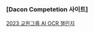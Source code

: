 ### [Dacon Competetion 사이트]

[2023 교원그룹 AI OCR 챌린지](https://dacon.io/competitions/official/236042/overview/description)
